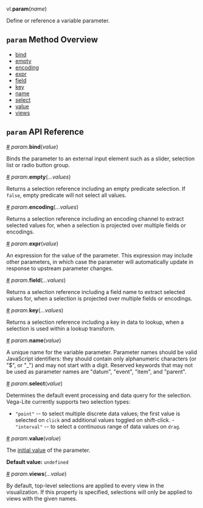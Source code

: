 vl.<b>param</b>(<em>name</em>)

Define or reference a variable parameter.

## <code>param</code> Method Overview

* <a href="#bind">bind</a>
* <a href="#empty">empty</a>
* <a href="#encoding">encoding</a>
* <a href="#expr">expr</a>
* <a href="#field">field</a>
* <a href="#key">key</a>
* <a href="#name">name</a>
* <a href="#select">select</a>
* <a href="#value">value</a>
* <a href="#views">views</a>

## <code>param</code> API Reference

<a id="bind" href="#bind">#</a>
<em>param</em>.<b>bind</b>(<em>value</em>)

Binds the parameter to an external input element such as a slider, selection list or radio button group.

<a id="empty" href="#empty">#</a>
<em>param</em>.<b>empty</b>(<em>...values</em>)

Returns a selection reference including an empty predicate selection. If `false`, empty predicate will not select all values.

<a id="encoding" href="#encoding">#</a>
<em>param</em>.<b>encoding</b>(<em>...values</em>)

Returns a selection reference including an encoding channel to extract selected values for, when a selection is projected over multiple fields or encodings.

<a id="expr" href="#expr">#</a>
<em>param</em>.<b>expr</b>(<em>value</em>)

An expression for the value of the parameter. This expression may include other parameters, in which case the parameter will automatically update in response to upstream parameter changes.

<a id="field" href="#field">#</a>
<em>param</em>.<b>field</b>(<em>...values</em>)

Returns a selection reference including a field name to extract selected values for, when a selection is projected over multiple fields or encodings.

<a id="key" href="#key">#</a>
<em>param</em>.<b>key</b>(<em>...values</em>)

Returns a selection reference including a key in data to lookup, when a selection is used within a lookup transform.

<a id="name" href="#name">#</a>
<em>param</em>.<b>name</b>(<em>value</em>)

A unique name for the variable parameter. Parameter names should be valid JavaScript identifiers: they should contain only alphanumeric characters (or "$", or "_") and may not start with a digit. Reserved keywords that may not be used as parameter names are "datum", "event", "item", and "parent".

<a id="select" href="#select">#</a>
<em>param</em>.<b>select</b>(<em>value</em>)

Determines the default event processing and data query for the selection. Vega-Lite currently supports two selection types:

- `"point"` -- to select multiple discrete data values; the first value is selected on `click` and additional values toggled on shift-click. - `"interval"` -- to select a continuous range of data values on `drag`.

<a id="value" href="#value">#</a>
<em>param</em>.<b>value</b>(<em>value</em>)

The [initial value](http://vega.github.io/vega-lite/docs/init.html) of the parameter.

__Default value:__ `undefined`

<a id="views" href="#views">#</a>
<em>param</em>.<b>views</b>(<em>...value</em>)

By default, top-level selections are applied to every view in the visualization. If this property is specified, selections will only be applied to views with the given names.

